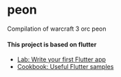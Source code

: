 # peon

Compilation of warcraft 3 orc peon

#### This project is based on flutter

- [Lab: Write your first Flutter app](https://flutter.io/docs/get-started/codelab)
- [Cookbook: Useful Flutter samples](https://flutter.io/docs/cookbook)
